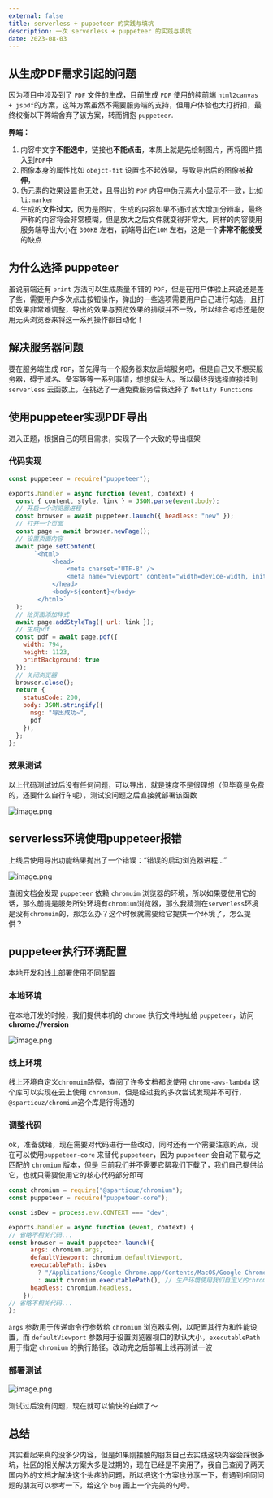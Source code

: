 ```yaml
---
external: false
title: serverless + puppeteer 的实践与填坑
description: 一次 serverless + puppeteer 的实践与填坑
date: 2023-08-03
---
```


## 从生成PDF需求引起的问题
因为项目中涉及到了 `PDF` 文件的生成，目前生成 `PDF` 使用的纯前端 `html2canvas + jspdf`的方案，这种方案虽然不需要服务端的支持，但用户体验也大打折扣，最终权衡以下弊端舍弃了该方案，转而拥抱 `puppeteer`.

**弊端：**
1. 内容中文字**不能选中**，链接也**不能点击**，本质上就是先绘制图片，再将图片插入到`PDF`中
2. 图像本身的属性比如 `obejct-fit` 设置也不起效果，导致导出后的图像被**拉伸**，
3. 伪元素的效果设置也无效，且导出的 `PDF` 内容中伪元素大小显示不一致，比如 `li:marker`
4. 生成的**文件过大**，因为是图片，生成的内容如果不通过放大增加分辨率，最终声称的内容将会非常模糊，但是放大之后文件就变得非常大，同样的内容使用服务端导出大小在 `300KB` 左右，前端导出在`10M` 左右，这是一个**非常不能接受**的缺点

## 为什么选择 puppeteer
虽说前端还有 `print` 方法可以生成质量不错的 `PDF`，但是在用户体验上来说还是差了些，需要用户多次点击按钮操作，弹出的一些选项需要用户自己进行勾选，且打印效果非常难调整，导出的效果与预览效果的排版并不一致，所以综合考虑还是使用无头浏览器来将这一系列操作都自动化！

## 解决服务器问题 
要在服务端生成 `PDF`，首先得有一个服务器来放后端服务吧，但是自己又不想买服务器，碍于域名、备案等等一系列事情，想想就头大。所以最终我选择直接挂到 `serverless` 云函数上，在挑选了一通免费服务后我选择了 `Netlify Functions`


## 使用puppeteer实现PDF导出
进入正题，根据自己的项目需求，实现了一个大致的导出框架
### 代码实现
```js
const puppeteer = require("puppeteer");

exports.handler = async function (event, context) {
  const { content, style, link } = JSON.parse(event.body);
  // 开启一个浏览器进程
  const browser = await puppeteer.launch({ headless: "new" });
  // 打开一个页面
  const page = await browser.newPage();
  // 设置页面内容
  await page.setContent(
       `<html>
            <head>
                <meta charset="UTF-8" />
                <meta name="viewport" content="width=device-width, initial-scale=1.0" />
            </head>
            <body>${content}</body>
        </html>`
  );
  // 给页面添加样式
  await page.addStyleTag({ url: link });
  // 生成pdf
  const pdf = await page.pdf({
    width: 794,
    height: 1123,
    printBackground: true
  });
  // 关闭浏览器
  browser.close();
  return {
    statusCode: 200,
    body: JSON.stringify({
      msg: "导出成功~",
      pdf
    }),
  };
};

```
### 效果测试
以上代码测试过后没有任何问题，可以导出，就是速度不是很理想（但毕竟是免费的，还要什么自行车呢），测试没问题之后直接就部署该函数

![image.png](https://z4a.net/images/2023/08/03/b19af910846b4ddb9e2988879c8dab07tplv-k3u1fbpfcp-watermark.png)


## serverless环境使用puppeteer报错
上线后使用导出功能结果抛出了一个错误：“错误的启动浏览器进程...”

![image.png](https://z4a.net/images/2023/08/03/puppeteer-error.png)

查阅文档会发现 `puppeteer` 依赖 `chromuim` 浏览器的环境，所以如果要使用它的话，那么前提是服务所处环境有`chromium`浏览器，那么我猜测在`serverless`环境是没有`chromuim`的，那怎么办？这个时候就需要给它提供一个环境了，怎么提供？

## puppeteer执行环境配置
本地开发和线上部署使用不同配置

### 本地环境

在本地开发的时候，我们提供本机的 `chrome` 执行文件地址给 `puppeteer`，访问 **chrome://version**

![image.png](https://z4a.net/images/2023/08/03/chrome_execute_path.png)

### 线上环境
线上环境自定义`chromuim`路径，查阅了许多文档都说使用 `chrome-aws-lambda` 这个库可以实现在云上使用 `chromium`，但是经过我的多次尝试发现并不可行，`@sparticuz/chromium`这个库是行得通的


### 调整代码
ok，准备就绪，现在需要对代码进行一些改动，同时还有一个需要注意的点，现在可以使用`puppeteer-core` 来替代 `puppeteer`，因为 `puppeteer` 会自动下载与之匹配的 `chromium` 版本，但是
目前我们并不需要它帮我们下载了，我们自己提供给它，也就只需要使用它的核心代码部分即可

```js
const chromium = require("@sparticuz/chromium");
const puppeteer = require("puppeteer-core");

const isDev = process.env.CONTEXT === "dev";

exports.handler = async function (event, context) {
// 省略不相关代码...
const browser = await puppeteer.launch({
      args: chromium.args,
      defaultViewport: chromium.defaultViewport,
      executablePath: isDev
        ? "/Applications/Google Chrome.app/Contents/MacOS/Google Chrome"
        : await chromium.executablePath(), // 生产环境使用我们自定义的chromium路径
      headless: chromium.headless,
    });
// 省略不相关代码...
};
```
`args` 参数用于传递命令行参数给 `chromium` 浏览器实例，以配置其行为和性能设置，而 `defaultViewport` 参数用于设置浏览器视口的默认大小，`executablePath` 用于指定 `chromium` 的执行路径。改动完之后部署上线再测试一波

### 部署测试

![image.png](https://z4a.net/images/2023/08/03/deploy_effect_525435.png)

测试过后没有问题，现在就可以愉快的白嫖了～

## 总结
其实看起来真的没多少内容，但是如果刚接触的朋友自己去实践这块内容会踩很多坑，社区的相关解决方案大多是过期的，现在已经是不实用了，我自己查阅了两天国内外的文档才解决这个头疼的问题，所以把这个方案也分享一下，有遇到相同问题的朋友可以参考一下，给这个 `bug` 画上一个完美的句号。
